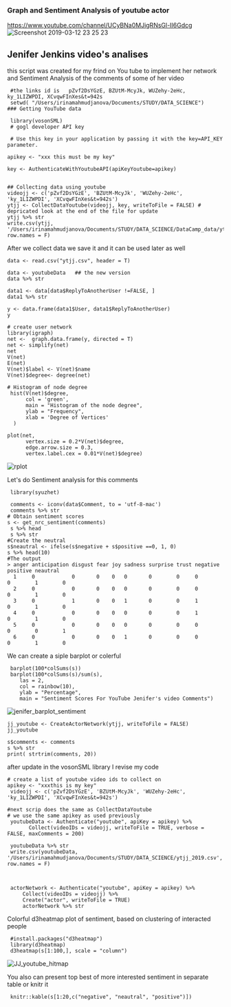 ### Graph and Sentiment Analysis of youtube actor
https://www.youtube.com/channel/UCyBNa0MJigRNsGl-II6Gdcg
![Screenshot 2019-03-12 23 25 23](https://user-images.githubusercontent.com/16123495/54257931-3ca08900-451e-11e9-892a-c81feb5e53a6.png)


## Jenifer Jenkins video's analises
this script was created for my frind on You tube to implement her network and Sentiment Analysis of the comments of some of her video    
     
     #the links id is   pZvf2DsYGzE, BZUtM-McyJk, WUZehy-2eHc, ky_1LIZWPDI, XCvqwFInXes&t=942s
     setwd( "/Users/irinamahmudjanova/Documents/STUDY/DATA_SCIENCE")
    ### Getting YouTube data

     library(vosonSML)
     # gogl developer API key

     # Use this key in your application by passing it with the key=API_KEY parameter.

    apikey <- "xxx this must be my key"

    key <- AuthenticateWithYoutubeAPI(apiKeyYoutube=apikey)


    ## Collecting data using youtube  
    videojj <- c('pZvf2DsYGzE', 'BZUtM-McyJk', 'WUZehy-2eHc', 'ky_1LIZWPDI', 'XCvqwFInXes&t=942s')
    ytjj <- CollectDataYoutube(videojj, key, writeToFile = FALSE) # depricated look at the end of the file for update
    ytjj %>% str
    write.csv(ytjj, '/Users/irinamahmudjanova/Documents/STUDY/DATA_SCIENCE/DataCamp_data/ytjj.csv', row.names = F)

After we collect data we save it and it can be used later as well

    
    data <- read.csv("ytjj.csv", header = T)
   
    data <- youtubeData   ## the new version
    data %>% str

    data1 <- data[data$ReplyToAnotherUser !=FALSE, ]
    data1 %>% str

    y <- data.frame(data1$User, data1$ReplyToAnotherUser)
    y
    
    # create user network
    library(igraph)
    net <-  graph.data.frame(y, directed = T)
    net <- simplify(net)
    net
    V(net)
    E(net)
    V(net)$label <- V(net)$name
    V(net)$degree<- degree(net)

    # Histogram of node degree
     hist(V(net)$degree,
          col = 'green',
          main = "Histogram of the node degree",
          ylab = "Frequency",
          xlab = 'Degree of Vertices'
      )

    plot(net,
          vertex.size = 0.2*V(net)$degree,
          edge.arrow.size = 0.3,
          vertex.label.cex = 0.01*V(net)$degree)
![rplot](https://user-images.githubusercontent.com/16123495/53720427-9960bd00-3e15-11e9-8437-e890f3dd64ab.png)
   
Let's do Sentiment analysis for this comments
     
     library(syuzhet)

     comments <- iconv(data$Comment, to = 'utf-8-mac')
     comments %>% str
    # Obtain sentiment scores
    s <- get_nrc_sentiment(comments)
     s %>% head
     s %>% str
    #Create the neutral
    s$neautral <- ifelse(s$negative + s$positive ==0, 1, 0)
    s %>% head(10)
    #The output 
    > anger anticipation disgust fear joy sadness surprise trust negative positive neautral
      1     0            0       0    0   0       0        0     0        0        1        0
      2     0            0       0    0   0       0        0     0        0        1        0
      3     0            1       0    0   1       0        0     1        0        1        0
      4     0            0       0    0   0       0        0     1        0        1        0
      5     0            0       0    0   0       0        0     0        0        0        1
      6     0            0       0    0   1       0        0     0        0        1        0

We can create a siple barplot or colerful
  
     barplot(100*colSums(s))
     barplot(100*colSums(s)/sum(s),
        las = 2,
        col = rainbow(10),
        ylab = "Percentage",
        main = "Sentiment Scores For YouTube Jenifer's video Comments")
        
![jenifer_barplot_sentiment](https://user-images.githubusercontent.com/16123495/53720513-ce6d0f80-3e15-11e9-9d9a-93f350e8a788.png)

    jj_youtube <- CreateActorNetwork(ytjj, writeToFile = FALSE)
    jj_youtube

    s$comments <- comments
    s %>% str
    print( strtrim(comments, 20))




 after update in the vosonSML library I revise my code 

    # create a list of youtube video ids to collect on
    apikey <- "xxxthis is my key"
     videojj <- c('pZvf2DsYGzE', 'BZUtM-McyJk', 'WUZehy-2eHc', 'ky_1LIZWPDI', 'XCvqwFInXes&t=942s')
   
    #next scrip does the same as CollectDataYoutube
    # we use the same apikey as used previously 
     youtubeData <- Authenticate("youtube", apiKey = apikey) %>% 
           Collect(videoIDs = videojj, writeToFile = TRUE, verbose = FALSE, maxComments = 200)
  
     youtubeData %>% str
     write.csv(youtubeData, '/Users/irinamahmudjanova/Documents/STUDY/DATA_SCIENCE/ytjj_2019.csv', row.names = F)


     
     actorNetwork <- Authenticate("youtube", apiKey = apikey) %>%
         Collect(videoIDs = videojj) %>%
         Create("actor", writeToFile = TRUE)
         actorNetwork %>% str
         
Colorful d3heatmap plot of sentiment, based on clustering of interacted people   
         
     #install.packages("d3heatmap")
     library(d3heatmap)
     d3heatmap(s[1:100,], scale = "column")
     
  ![JJ_youtube_hitmap](https://user-images.githubusercontent.com/16123495/54256330-e250f980-4518-11e9-8e84-dc7b4e7254af.png)

You also can present top best of more interested sentiment in separate table or knitr it        

     knitr::kable(s[1:20,c("negative", "neautral", "positive")])
